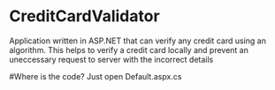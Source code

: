 # CreditCardValidator
Application written in ASP.NET that can verify any credit card using an algorithm. This helps to verify a credit card locally and prevent an uneccessary request to server with the incorrect details

#Where is the code?
Just open Default.aspx.cs
